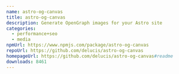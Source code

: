 ```yaml
---
name: astro-og-canvas
title: astro-og-canvas
description: Generate OpenGraph images for your Astro site
categories:
  - performance+seo
  - media
npmUrl: https://www.npmjs.com/package/astro-og-canvas
repoUrl: https://github.com/delucis/astro-og-canvas
homepageUrl: https://github.com/delucis/astro-og-canvas#readme
downloads: 8461
---
```

